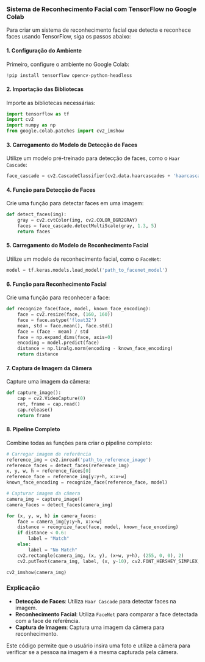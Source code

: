 ### Sistema de Reconhecimento Facial com TensorFlow no Google Colab

Para criar um sistema de reconhecimento facial que detecta e reconhece faces usando TensorFlow, siga os passos abaixo:

#### 1. Configuração do Ambiente
Primeiro, configure o ambiente no Google Colab:

```python
!pip install tensorflow opencv-python-headless
```

#### 2. Importação das Bibliotecas
Importe as bibliotecas necessárias:

```python
import tensorflow as tf
import cv2
import numpy as np
from google.colab.patches import cv2_imshow
```

#### 3. Carregamento do Modelo de Detecção de Faces
Utilize um modelo pré-treinado para detecção de faces, como o `Haar Cascade`:

```python
face_cascade = cv2.CascadeClassifier(cv2.data.haarcascades + 'haarcascade_frontalface_default.xml')
```

#### 4. Função para Detecção de Faces
Crie uma função para detectar faces em uma imagem:

```python
def detect_faces(img):
    gray = cv2.cvtColor(img, cv2.COLOR_BGR2GRAY)
    faces = face_cascade.detectMultiScale(gray, 1.3, 5)
    return faces
```

#### 5. Carregamento do Modelo de Reconhecimento Facial
Utilize um modelo de reconhecimento facial, como o `FaceNet`:

```python
model = tf.keras.models.load_model('path_to_facenet_model')
```

#### 6. Função para Reconhecimento Facial
Crie uma função para reconhecer a face:

```python
def recognize_face(face, model, known_face_encoding):
    face = cv2.resize(face, (160, 160))
    face = face.astype('float32')
    mean, std = face.mean(), face.std()
    face = (face - mean) / std
    face = np.expand_dims(face, axis=0)
    encoding = model.predict(face)
    distance = np.linalg.norm(encoding - known_face_encoding)
    return distance
```

#### 7. Captura de Imagem da Câmera
Capture uma imagem da câmera:

```python
def capture_image():
    cap = cv2.VideoCapture(0)
    ret, frame = cap.read()
    cap.release()
    return frame
```

#### 8. Pipeline Completo
Combine todas as funções para criar o pipeline completo:

```python
# Carregar imagem de referência
reference_img = cv2.imread('path_to_reference_image')
reference_faces = detect_faces(reference_img)
x, y, w, h = reference_faces[0]
reference_face = reference_img[y:y+h, x:x+w]
known_face_encoding = recognize_face(reference_face, model)

# Capturar imagem da câmera
camera_img = capture_image()
camera_faces = detect_faces(camera_img)

for (x, y, w, h) in camera_faces:
    face = camera_img[y:y+h, x:x+w]
    distance = recognize_face(face, model, known_face_encoding)
    if distance < 0.6:
        label = "Match"
    else:
        label = "No Match"
    cv2.rectangle(camera_img, (x, y), (x+w, y+h), (255, 0, 0), 2)
    cv2.putText(camera_img, label, (x, y-10), cv2.FONT_HERSHEY_SIMPLEX, 0.9, (255, 0, 0), 2)

cv2_imshow(camera_img)
```

### Explicação
- **Detecção de Faces**: Utiliza `Haar Cascade` para detectar faces na imagem.
- **Reconhecimento Facial**: Utiliza `FaceNet` para comparar a face detectada com a face de referência.
- **Captura de Imagem**: Captura uma imagem da câmera para reconhecimento.

Este código permite que o usuário insira uma foto e utilize a câmera para verificar se a pessoa na imagem é a mesma capturada pela câmera.

